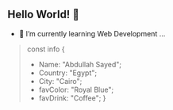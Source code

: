 ## Hello World! 👋
- 🌱 I’m currently learning Web Development ...

> const info {
> - Name: "Abdullah Sayed";
> - Country: "Egypt";
> - City: "Cairo";
> - favColor: "Royal Blue";
> - favDrink: "Coffee";
> }
